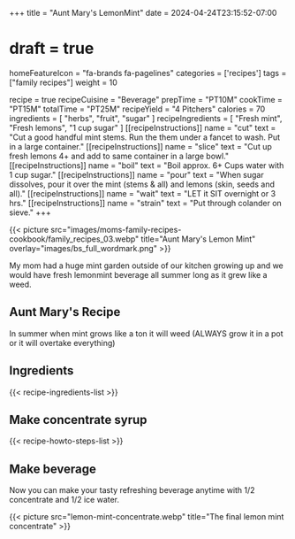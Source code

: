+++
title = "Aunt Mary's LemonMint"
date = 2024-04-24T23:15:52-07:00
# draft = true
homeFeatureIcon = "fa-brands fa-pagelines"
categories = ['recipes']
tags = ["family recipes"]
weight = 10

recipe = true
recipeCuisine = "Beverage"
prepTime = "PT10M"
cookTime = "PT15M"
totalTime = "PT25M"
recipeYield = "4 Pitchers"
calories = 70
ingredients = [
  "herbs",
  "fruit",
  "sugar"
]
recipeIngredients = [
  "Fresh mint",
  "Fresh lemons",
  "1 cup sugar"
]
[[recipeInstructions]]
  name = "cut"
  text = "Cut a good handful mint stems. Run the them under a fancet to wash. Put in a large container."
[[recipeInstructions]]
  name = "slice"
  text = "Cut up fresh lemons 4+ and add to same container in a large bowl."
[[recipeInstructions]]
  name = "boil"
  text = "Boil approx. 6+ Cups water with 1 cup sugar." 
[[recipeInstructions]]
  name = "pour"
  text = "When sugar dissolves, pour it over the mint (stems & all) and lemons (skin, seeds and all)."
[[recipeInstructions]]
  name = "wait"
  text = "LET it SIT overnight or 3 hrs."
[[recipeInstructions]]
  name = "strain"
  text = "Put through colander on sieve." 
+++

{{< picture src="images/moms-family-recipes-cookbook/family_recipes_03.webp" title="Aunt Mary's Lemon Mint" overlay="images/bs_full_wordmark.png" >}}

My mom had a huge mint garden outside of our kitchen growing up and we would have fresh lemonmint beverage all summer long as it grew like a weed.

<!--more-->

## Aunt Mary's Recipe

In summer when mint grows like a ton it will weed (ALWAYS grow it in a pot or it will overtake everything)

## Ingredients
{{< recipe-ingredients-list >}}

## Make concentrate syrup
{{< recipe-howto-steps-list >}}

## Make beverage
Now you can make your tasty refreshing beverage anytime with 1/2 concentrate and 1/2 ice water.

{{< picture src="lemon-mint-concentrate.webp" title="The final lemon mint concentrate" >}}
